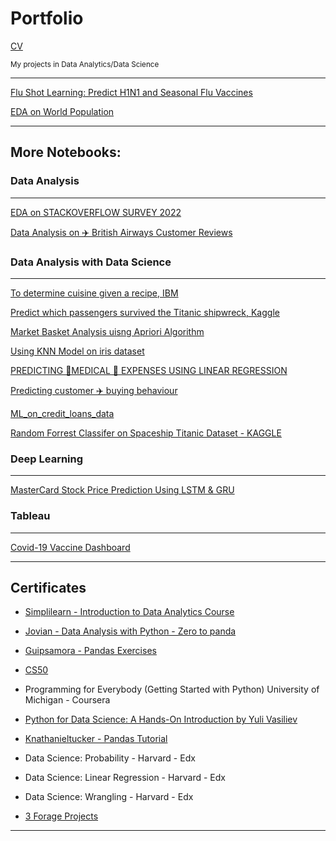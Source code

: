 # Portfolio

[CV](https://drive.google.com/file/d/18Yd4ja-xCNcwgs8kuuA1RPt_3c6Atjrq/view?usp=share_link)

<small> My projects in Data Analytics/Data Science </small>

---

[Flu Shot Learning: Predict H1N1 and Seasonal Flu Vaccines](https://github.com/gshreya5/colab/blob/main/Flu_shot_eda.ipynb)

[EDA on World Population ](https://github.com/gshreya5/colab/blob/main/world_pop_da.ipynb)

---

## More Notebooks:

### Data Analysis

---

[EDA on STACKOVERFLOW SURVEY 2022](https://github.com/gshreya5/colab/blob/main/stackoverflow_2022_eda.ipynb)

[Data Analysis on ✈️ British Airways Customer Reviews](https://github.com/gshreya5/colab/blob/main/data_analyzing_british_airways_customer_reviews.ipynb)

### Data Analysis with Data Science

---

[To determine cuisine given a recipe, IBM](https://github.com/gshreya5/colab/blob/main/classify_cuisine_from_recipe.ipynb)

[Predict which passengers survived the Titanic shipwreck, Kaggle ](https://github.com/gshreya5/colab/blob/main/titanic_kaggle.ipynb)

[Market Basket Analysis uisng Apriori Algorithm](https://github.com/gshreya5/colab/blob/main/market_basket_analysis_yuli_vasiliev.ipynb)

[Using KNN Model on iris dataset](https://github.com/gshreya5/colab/blob/main/iris_eda.ipynb)

[PREDICTING 💉MEDICAL 🧾 EXPENSES USING LINEAR REGRESSION](https://github.com/gshreya5/colab/blob/main/predict_medical_expense_linear_regression.ipynb)

[Predicting customer ✈️ buying behaviour](https://github.com/gshreya5/colab/blob/main/predict_BA_holiday_bookings_randomforest.ipynb)

[ML_on_credit_loans_data](https://github.com/gshreya5/colab/blob/main/ML_on_credit_loans_data.ipynb)

[Random Forrest Classifer on Spaceship Titanic Dataset - KAGGLE](https://github.com/gshreya5/colab/blob/main/spaceship_titanic_kaggle.ipynb)


### Deep Learning

---

[MasterCard Stock Price Prediction Using LSTM & GRU](https://github.com/gshreya5/colab/blob/main/MasterCard_Stock_Price_Prediction_Using_LSTM_GRU_RNN_algos.ipynb)


### Tableau


---

[Covid-19 Vaccine Dashboard](https://public.tableau.com/app/profile/shreya.gupta1816/viz/Covid-19_vaccine_dashboard/Covid-19Vaccinations)

---

## Certificates


* [Simplilearn - Introduction to Data Analytics Course](https://www.simplilearn.com/skillup-certificate-landing?token=eyJjb3Vyc2VfaWQiOiIxMjE3IiwiY2VydGlmaWNhdGVfdXJsIjoiaHR0cHM6XC9cL2NlcnRpZmljYXRlcy5zaW1wbGljZG4ubmV0XC9zaGFyZVwvdGh1bWJfMzU4NTY4NV8xNjU3MTgyMTAxLnBuZyIsInVzZXJuYW1lIjoiU2hyZXlhIEd1cHRhIn0%3D&utm_source=shared-certificate&utm_medium=lms&utm_campaign=shared-certificate-promotion&referrer=https%3A%2F%2Flms.simplilearn.com%2Fcourses%2F3794%2FIntroduction%2520to%2520Data%2520Analytics%2Fcertificate%2Fdownload-skillup&%24web_only=true&_branch_match_id=1070348849007332723&_branch_referrer=H4sIAAAAAAAAA8soKSkottLXL87MLcjJ1EssKNDLyczL1k%2FVN8o3ifQN8g4oLkoCALNR1%2FolAAAA)

* [Jovian - Data Analysis with Python - Zero to panda](https://jovian.com/learn/data-analysis-with-python-zero-to-pandas)

* [Guipsamora - Pandas Exercises](https://github.com/guipsamora/pandas_exercises)

* [CS50](https://certificates.cs50.io/5612eb43-f4bb-4529-b957-de4b4813a4b4.pdf?size=letter)

* Programming for Everybody (Getting Started with Python) University of Michigan - Coursera

* [Python for Data Science: A Hands-On Introduction by Yuli Vasiliev](https://www.oreilly.com/library/view/python-for-data/9781098130275/) 

* [Knathanieltucker - Pandas Tutorial](https://github.com/knathanieltucker/pandas-tutorial)

* Data Science: Probability - Harvard - Edx

* Data Science: Linear Regression - Harvard - Edx

* Data Science: Wrangling - Harvard - Edx

* [3 Forage Projects](https://www.theforage.com/achievements?ref=Xaof4J55FHYAQ6pF8)

---




